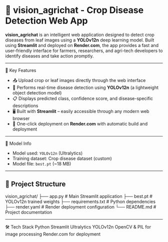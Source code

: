 # 🌿 vision_agrichat - Crop Disease Detection Web App

**vision_agrichat** is an intelligent web application designed to detect crop diseases from leaf images using a **YOLOv12n** deep learning model. Built using **Streamlit** and deployed on **Render.com**, the app provides a fast and user-friendly interface for farmers, researchers, and agri-tech developers to identify diseases and take action promptly.

---

📌 Key Features

- 📤 Upload crop or leaf images directly through the web interface
- 🧠 Performs real-time disease detection using **YOLOv12n** (a lightweight object detection model)
- 📋 Displays predicted class, confidence score, and disease-specific descriptions
- 🖥️ Built with **Streamlit** – easily accessible through any modern web browser
- 🚀 One-click deployment on **Render.com** with automatic build and deployment

---

🧠 Model Info

- Model used: `YOLOv12n` (Ultralytics)
- Training dataset: Crop disease dataset (custom)
- Model file: `best.pt` (~18 MB)

---

## 📂 Project Structure

vision_agrichat/
├── app.py # Main Streamlit application
├── best.pt # YOLOv12n trained weights
├── requirements.txt # Python dependencies
├── render.yaml # Render deployment configuration
└── README.md # Project documentation

---

🛠 Tech Stack
Python 
Streamlit 
Ultralytics YOLOv12n 
OpenCV & PIL for image processing 
Render.com for deployment 
